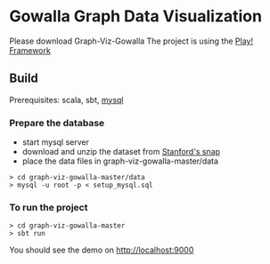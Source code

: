 # Gowalla Graph Data Visualization

Please download Graph-Viz-Gowalla
The project is using the [Play! Framework](https://www.playframework.com/) 

## Build

Prerequisites: scala, sbt, [mysql](https://dev.mysql.com/downloads/mysql/)

### Prepare the database
- start mysql server
- download and unzip the dataset from [Stanford's snap](https://snap.stanford.edu/data/loc-gowalla.html)
- place the data files in graph-viz-gowalla-master/data
```
> cd graph-viz-gowalla-master/data
> mysql -u root -p < setup_mysql.sql
```

### To run the project
```
> cd graph-viz-gowalla-master
> sbt run
```

You should see the demo on [http://localhost:9000](http://localhost:9000)
